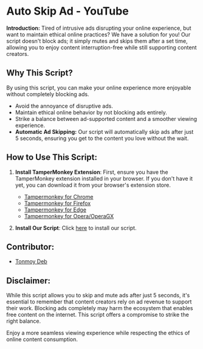 # Auto Skip Ad - YouTube

**Introduction:**
Tired of intrusive ads disrupting your online experience, but want to maintain ethical online practices? We have a solution for you! Our script doesn't block ads; it simply mutes and skips them after a set time, allowing you to enjoy content interruption-free while still supporting content creators.

## Why This Script?

By using this script, you can make your online experience more enjoyable without completely blocking ads.

- Avoid the annoyance of disruptive ads.
- Maintain ethical online behavior by not blocking ads entirely.
- Strike a balance between ad-supported content and a smoother viewing experience.
- **Automatic Ad Skipping:** Our script will automatically skip ads after just 5 seconds, ensuring you get to the content you love without the wait.

## How to Use This Script:

1. **Install TamperMonkey Extension**:
   First, ensure you have the TamperMonkey extension installed in your browser. If you don't have it yet, you can download it from your browser's extension store.

   - [Tampermonkey for Chrome](https://chrome.google.com/webstore/detail/tampermonkey/dhdgffkkebhmkfjojejmpbldmpobfkfo)
   - [Tampermonkey for Firefox](https://addons.mozilla.org/en-US/firefox/addon/tampermonkey/)
   - [Tampermonkey for Edge](https://microsoftedge.microsoft.com/addons/detail/tampermonkey/iikmkjmpaadaobahmlepeloendndfphd)
   - [Tampermonkey for Opera/OperaGX](https://addons.opera.com/en-gb/extensions/details/tampermonkey-beta/)

2. **Install Our Script**:
   Click [here](https://github.com/TheRealJoelmatic/RemoveAdblockThing/raw/main/Youtube-Ad-blocker-Reminder-Remover.user.js) to install our script.

## Contributor:

- [Tonmoy Deb](https://tonmoydeb.com)

## Disclaimer:

While this script allows you to skip and mute ads after just 5 seconds, it's essential to remember that content creators rely on ad revenue to support their work. Blocking ads completely may harm the ecosystem that enables free content on the internet. This script offers a compromise to strike the right balance.

Enjoy a more seamless viewing experience while respecting the ethics of online content consumption.
